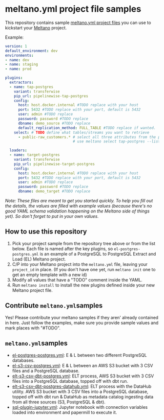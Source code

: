 # meltano.yml project file samples
This repository contains sample [meltano.yml project files](https://docs.meltano.com/concepts/project#meltanoyml-project-file) you can use to kickstart your [Meltano](https://meltano.com/) project.

Example:

```yaml
version: 1
default_environment: dev
environments:
- name: dev
- name: staging
- name: prod

plugins:
  extractors:
  - name: tap-postgres
    variant: transferwise
    pip_url: pipelinewise-tap-postgres
    config:
      host: host.docker.internal #TODO replace with your host
      port: 5432 #TODO replace with your port, default is 5432
      user: admin #TODO replace
      password: password #TODO replace 
      dbname: demo_source #TODO replace 
      default_replication_method: FULL_TABLE #TODO replace if wanted.
    select: # TODO define what tables/streams you want to retrieve
      - public-raw_customers.* # select all three attributes from the public schema inside the raw_customers table. 
                               # use meltano select tap-postgres --list --all to view all selectable attributes

  loaders: 
  - name: target-postgres
    variant: transferwise
    pip_url: pipelinewise-target-postgres
    config:
      host: host.docker.internal #TODO replace with your host
      port: 5432 #TODO replace with your port, default is 5432
      user: admin #TODO replace
      password: password #TODO replace
      dbname: demo_target #TODO replace
```

_Note: These files are meant to get you started quickly. To help you fill out the details, the values are filled with example values (because there's no good YAML schema validation happening on the Meltano side of things yet). So don't forget to put in your own values._

## How to use this repository
1. Pick your project sample from the repository tree above or from the list below. Each file is named after the key plugins, so ```el-postgres-postgres.yml``` is an example of a PostgreSQL to PostgreSQL Extract and Load (EL) Meltano project.
2. C/P into your Meltano project into the ```meltano.yml``` file, leaving your ```project_id``` in place. (If you don't have one yet, run ```meltano init``` one to get an empty template with a new id)
3. Modify all values that have a "TODO" comment inside the YAML.
4. Run ```meltano install``` to install the new plugins defined inside your new Meltano project file.

## Contribute ```meltano.yml```samples
Yes! Please contribute your meltano samples if they aren' already contained in here. Just follow the examples, make sure you provide sample values and mark places with "#TODO".

## ```meltano.yml```samples
- [el-postgres-postgres.yml](el-postgres-postgres.yml): E & L between two different PostgreSQL databases.
- [el-s3-csv-postgres.yml](el-postgres-postgres.yml): E & L between an AWS S3 bucket with 3 CSV files and a PostgreSQL database.
- [elt-s3-csv-dbt-postgres.yml](elt-s3-csv-dbt-postgres.yml): ELT process, AWS S3 bucket with 3 CSV files into a PostgreSQL database, topped off with dbt run.
- [elt-s3-csv-dbt-postgres-datahub.yml](elt-s3-csv-dbt-postgres-datahub.yml): ELT process with the DataHub utility. AWS S3 bucket with 3 CSV files into a PostgreSQL database, topped off with dbt run & DataHub as metadata catalog ingesting data from all three sources (S3, PostgreSQL & dbt).
- [sql-plugin-jupyter.yml](sql-plugin-jupyter.yml): Jupyter notebook with connection variables loaded into environment and papermill to execute it.